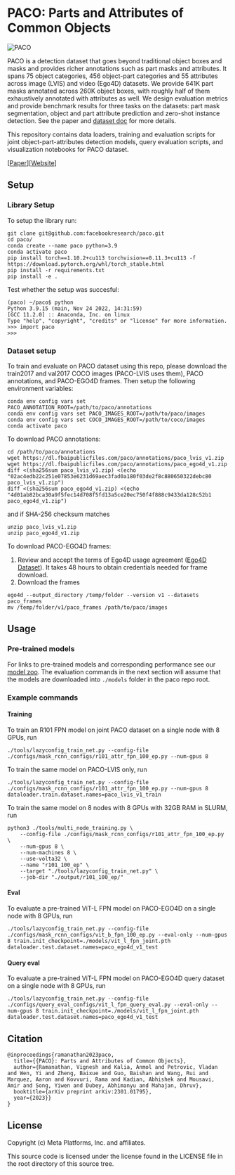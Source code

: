 # PACO: Parts and Attributes of Common Objects

![PACO](docs/teaser.png)

PACO is a detection dataset that goes beyond traditional object boxes and masks and provides richer annotations such as part masks and attributes. It spans 75 object categories, 456 object-part categories and 55 attributes across image (LVIS) and video (Ego4D) datasets. We provide 641K part masks annotated across 260K object boxes, with roughly half of them exhaustively annotated with attributes as well. We design evaluation metrics and provide benchmark results for three tasks on the datasets: part mask segmentation, object and part attribute prediction and zero-shot instance detection. See the paper and [dataset doc](docs/PACO_DATASET.md) for more details.

This repository contains data loaders, training and evaluation scripts for joint object-part-attributes detection models, query evaluation scripts, and visualization notebooks for PACO dataset.

[[Paper](https://arxiv.org/abs/2301.01795)][[Website](https://paco.metademolab.com)]

## Setup

### Library Setup

To setup the library run:
```
git clone git@github.com:facebookresearch/paco.git
cd paco/
conda create --name paco python=3.9
conda activate paco
pip install torch==1.10.2+cu113 torchvision==0.11.3+cu113 -f https://download.pytorch.org/whl/torch_stable.html
pip install -r requirements.txt
pip install -e .
```

Test whether the setup was succesful:
```
(paco) ~/paco$ python
Python 3.9.15 (main, Nov 24 2022, 14:31:59)
[GCC 11.2.0] :: Anaconda, Inc. on linux
Type "help", "copyright", "credits" or "license" for more information.
>>> import paco
>>>
```

### Dataset setup
To train and evaluate on PACO dataset using this repo, please download the train2017 and val2017 COCO images (PACO-LVIS uses them), PACO annotations, and PACO-EGO4D frames. Then setup the following environment variables:
```
conda env config vars set PACO_ANNOTATION_ROOT=/path/to/paco/annotations
conda env config vars set PACO_IMAGES_ROOT=/path/to/paco/images
conda env config vars set COCO_IMAGES_ROOT=/path/to/coco/images
conda activate paco
```

To download PACO annotations:
```
cd /path/to/paco/annotations
wget https://dl.fbaipublicfiles.com/paco/annotations/paco_lvis_v1.zip
wget https://dl.fbaipublicfiles.com/paco/annotations/paco_ego4d_v1.zip
diff <(sha256sum paco_lvis_v1.zip) <(echo "02ac4edb22c251e07853e6231d69aec3fad0a180f03de2f8c880650322debc80  paco_lvis_v1.zip")
diff <(sha256sum paco_ego4d_v1.zip) <(echo "4d01ab82bca30a9f5fec14d708f5fd13a5ce20ec750f4f888c9433da128c52b1  paco_ego4d_v1.zip")
```
and if SHA-256 checksum matches
```
unzip paco_lvis_v1.zip
unzip paco_ego4d_v1.zip
```

To download PACO-EGO4D frames:

1. Review and accept the terms of Ego4D usage agreement ([Ego4D Dataset](https://ego4ddataset.com)). It takes 48 hours to obtain credentials needed for frame download.
2. Download the frames
```
ego4d --output_directory /temp/folder --version v1 --datasets paco_frames
mv /temp/folder/v1/paco_frames /path/to/paco/images
```

## Usage

### Pre-trained models

For links to pre-trained models and corresponding performance see our [model zoo](docs/MODEL_ZOO.md). The evaluation commands in the next section will assume that the models are downloaded into `./models` folder in the paco repo root.

### **Example commands**

#### **Training**

To train an R101 FPN model on joint PACO dataset on a single node with 8 GPUs, run
```
./tools/lazyconfig_train_net.py --config-file ./configs/mask_rcnn_configs/r101_attr_fpn_100_ep.py --num-gpus 8
```
To train the same model on PACO-LVIS only, run
```
./tools/lazyconfig_train_net.py --config-file ./configs/mask_rcnn_configs/r101_attr_fpn_100_ep.py --num-gpus 8 dataloader.train.dataset.names=paco_lvis_v1_train
```
To train the same model on 8 nodes with 8 GPUs with 32GB RAM in SLURM, run
```
python3 ./tools/multi_node_training.py \
    --config-file ./configs/mask_rcnn_configs/r101_attr_fpn_100_ep.py \
    --num-gpus 8 \
    --num-machines 8 \
    --use-volta32 \
    --name "r101_100_ep" \
    --target "./tools/lazyconfig_train_net.py" \
    --job-dir "./output/r101_100_ep/"
```

#### **Eval**

To evaluate a pre-trained ViT-L FPN model on PACO-EGO4D on a single node with 8 GPUs, run
```
./tools/lazyconfig_train_net.py --config-file ./configs/mask_rcnn_configs/vit_b_fpn_100_ep.py --eval-only --num-gpus 8 train.init_checkpoint=./models/vit_l_fpn_joint.pth dataloader.test.dataset.names=paco_ego4d_v1_test
```

#### **Query eval**

To evaluate a pre-trained ViT-L FPN model on PACO-EGO4D query dataset on a single node with 8 GPUs, run
```
./tools/lazyconfig_train_net.py --config-file ./configs/query_eval_configs/vit_l_fpn_query_eval.py --eval-only --num-gpus 8 train.init_checkpoint=./models/vit_l_fpn_joint.pth dataloader.test.dataset.names=paco_ego4d_v1_test
```

## Citation

```
@inproceedings{ramanathan2023paco,
  title={{PACO}: Parts and Attributes of Common Objects},
  author={Ramanathan, Vignesh and Kalia, Anmol and Petrovic, Vladan and Wen, Yi and Zheng, Baixue and Guo, Baishan and Wang, Rui and Marquez, Aaron and Kovvuri, Rama and Kadian, Abhishek and Mousavi, Amir and Song, Yiwen and Dubey, Abhimanyu and Mahajan, Dhruv},
  booktitle={arXiv preprint arXiv:2301.01795},
  year={2023}}
}
```

## License
Copyright (c) Meta Platforms, Inc. and affiliates.

This source code is licensed under the license found in the
LICENSE file in the root directory of this source tree.
